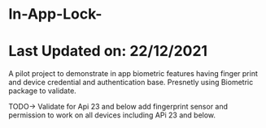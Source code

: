 # In-App-Lock-

# Last Updated on: 22/12/2021
A pilot project to demonstrate in app biometric features having finger print and device credential and authentication base.
Presnetly using Biometric package to validate.

TODO->
Validate for Api 23 and  below
add fingerprint sensor and permission to work on all devices including APi 23 and below. 
